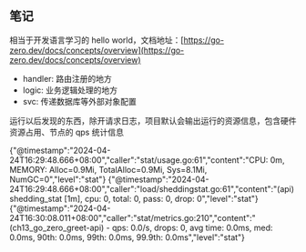 ## 笔记

相当于开发语言学习的 hello world，文档地址：[https://go-zero.dev/docs/concepts/overview](https://go-zero.dev/docs/concepts/overview)

* handler: 路由注册的地方
* logic: 业务逻辑处理的地方
* svc: 传递数据库等外部对象配置

运行以后发现的东西，除开请求日志，项目默认会输出运行的资源信息，包含硬件资源占用、节点的 qps 统计信息

{"@timestamp":"2024-04-24T16:29:48.666+08:00","caller":"stat/usage.go:61","content":"CPU: 0m, MEMORY: Alloc=0.9Mi, TotalAlloc=0.9Mi, Sys=8.1Mi, NumGC=0","level":"stat"}
{"@timestamp":"2024-04-24T16:29:48.666+08:00","caller":"load/sheddingstat.go:61","content":"(api) shedding_stat [1m], cpu: 0, total: 0, pass: 0, drop: 0","level":"stat"}
{"@timestamp":"2024-04-24T16:30:08.011+08:00","caller":"stat/metrics.go:210","content":"(ch13_go_zero_greet-api) - qps: 0.0/s, drops: 0, avg time: 0.0ms, med: 0.0ms, 90th: 0.0ms, 99th: 0.0ms, 99.9th: 0.0ms","level":"stat"}
